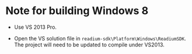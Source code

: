 # Note for building Windows 8

- Use VS 2013 Pro.

- Open the VS solution file in `readium-sdk\Platform\Windows\ReadiumSDK`. The project will need to be updated to compile under VS2013.